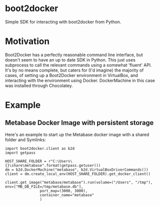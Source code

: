 # boot2docker
Simple SDK for interacting with boot2docker from Python. 

# Motivation
Boot2Docker has a perfectly reasonable command line interface, but doesn't seem to have an up to date SDK in Python. This just uses subprocess to call the relevant commands using a somewhat 'fluent' API. It's by no means complete, but caters for (I'd imagine) the majority of cases, of setting up a Boot2Docker environment in VirtualBox, and interacting with the environment using Docker. DockerMachine in this case was installed through Chocolatey.

# Example

## Metabase Docker Image with persistent storage

Here's an example to start up the Metabase docker image with a shared folder and Symlinks:

    import boot2docker.client as b2d
    import getpass

    HOST_SHARE_FOLDER = r"C:\Users\{}\share\metabase".format(getpass.getuser())
    dm = b2d.DockerMachine("metabase", b2d.VirtualBoxDriverCommands())
    client = dm.create_local_env(HOST_SHARE_FOLDER).get_docker_client()

    client.get_image("metabase/metabase").run(volume=("/Users", "/tmp"), env=["MB_DB_FILE=/tmp/metabase.db"],
                    port_map=(3000, 3000),
                    container_name="metabase"
                    )

